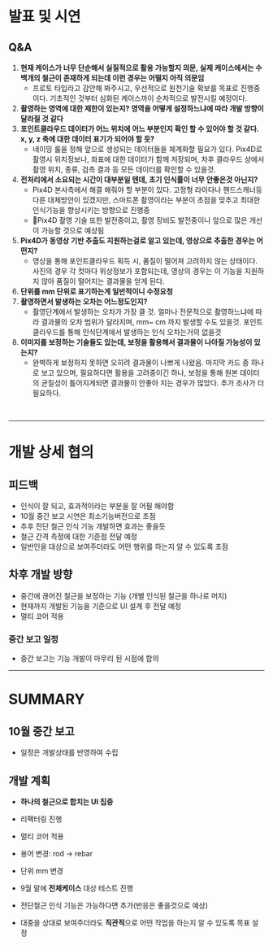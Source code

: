 # 발표 및 시연
## Q&A

1. **현재 케이스가 너무 단순해서 실질적으로 활용 가능할지 의문, 실제 케이스에서는 수백개의 철근이 존재하게 되는데 이런 경우는 어떨지 아직 의문임**
     - 프로토 타입라고 감안해 봐주시고, 우선적으로 원천기술 확보를 목표로 진행중이다. 기초적인 것부터 심화된 케이스까이 순차적으로 발전시킬 예정이다.
2. **촬영하는 영역에 대한 제한이 있는지? 영역을 어떻게 설정하느냐에 따라 개발 방향이 달라질 것 같다**
3. **포인트클라우드 데이터가 어느 위치에 어느 부분인지 확인 할 수 있어야 할 것 같다. x, y, z 축에 대한 데이터 표기가 되어야 할 듯?**
	- 네이밍 룰을 정해 앞으로 생성되는 데이터들을 체계화할 필요가 있다. Pix4D로 촬영시 위치정보나, 좌표에 대한 데이터가 함께 저장되며, 차후 클라우드 상에서 촬영 위치, 종류, 검측 결과 등 모든 데이터를 확인할 수 있을것.
4. **전처리에서 소요되는 시간이 대부분일 텐데, 초기 인식률이 너무 안좋은것 아닌지?**
	- Pix4D 본사측에서 해결 해줘야 할 부분이 있다. 고정형 라이다나 핸드스캐너등 다른 대체방안이 있겠지만, 스마트폰 촬영이라는 부분이 초점을 맞추고 최대한 인식기능을 향상시키는 방향으로 진행중 
	- Pix4D 촬영 기술 또한 발전중이고, 촬영 장비도 발전중이니 앞으로 많은 개선이 가능할 것으로 예상됨
5. **Pix4D가 동영상 기반 추출도 지원하는걸로 알고 있는데, 영상으로 추출한 경우는 어떤지?**
	 - 영상을 통해 포인트클라우드 획득 시, 품질이 떨어져 고려하지 않는 상태이다. 사진의 경우 각 컷마다 위상정보가 포함되는데, 영상의 경우는 이 기능을 지원하지 않아 품질이 떨어지는 결과물을 얻게 된다.
6. **단위를 mm 단위로 표기하는게 일반적이니 수정요청** 
7.  **촬영하면서 발생하는 오차는 어느정도인지?**
	- 촬영단계에서 발생하는 오차가 가장 클 것. 얼마나 전문적으로 촬영하느냐에 따라 결과물의 오차 범위가 달라지며, mm~ cm 까지 발생할 수도 있을것. 포인트 클라우드를 통해 인식단계에서 발생하는 인식 오차는거의 없을것
8. **이미지를 보정하는 기술들도 있는데, 보정을 활용해서 결과물이 나아질 가능성이 있는지?**
	- 완벽하게 보정하지 못하면 오히려 결과물이 나쁘게 나왔음. 마지막 카드 중 하나로 보고 있으며, 필요하다면 활용을 고려중이긴 하나, 보정을 통해 원본 데이터의 균질성이 틀어지게되면 결과물이 안좋아 지는 경우가 많았다. 추가 조사가 더 필요하다.

</br>


---

# 개발 상세 협의
## 피드백 

- 인식이 잘 되고, 효과적이라는 부분을 잘 어필 해야함
- 10월 중간 보고 시연은 최소기능버전으로 초점
- 추후 전단 철근 인식 기능 개발하면 효과는 좋을듯
- 철근 간격 측정에 대한 기준점 전달 예정
- 일반인을 대상으로 보여주더라도 어떤 행위를 하는지 알 수 있도록 초점

## 차후 개발 방향

- 중간에 끊어진 철근을 보정하는 기능 (개별 인식된 철근을 하나로 머지)
- 현재까지 개발된 기능을 기준으로 UI 설계 후 전달 예정
- 멀티 코어 적용
### 중간 보고 일정
- 중간 보고는 기능 개발이 마무리 된 시점에 합의


---

# SUMMARY
## 10월 중간 보고

- 일정은 개발상태를 반영하여 수립

## 개발 계획 

- **하나의 철근으로 합치는 UI 집중**
- 리팩터링 진행 
- 멀티 코어 적용 
- 용어 변경: rod -> rebar
- 단위 mm 변경
- 9월 말에 **전체케이스** 대상 테스트 진행 

- 전단철근 인식 기능은 가능하다면 추가(반응은 좋을것으로 예상)
- 대중을 상대로 보여주더라도 **직관적**으로 어떤 작업을 하는지 알 수 있도록 목표 설정 
